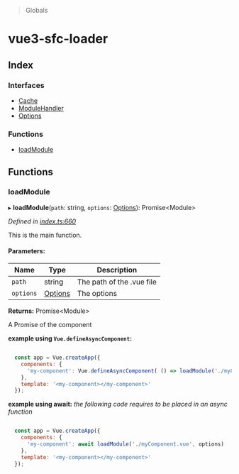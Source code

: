 > Globals

# vue3-sfc-loader

## Index

### Interfaces

* [Cache](interfaces/cache.md)
* [ModuleHandler](interfaces/modulehandler.md)
* [Options](interfaces/options.md)

### Functions

* [loadModule](README.md#loadmodule)

## Functions

### loadModule

▸ **loadModule**(`path`: string, `options`: [Options](interfaces/options.md)): Promise\<Module>

*Defined in [index.ts:660](https://github.com/FranckFreiburger/vue3-sfc-loader/blob/5bc369f/src/index.ts#L660)*

This is the main function.

#### Parameters:

Name | Type | Description |
------ | ------ | ------ |
`path` | string | The path of the .vue file |
`options` | [Options](interfaces/options.md) | The options |

**Returns:** Promise\<Module>

A Promise of the component

**example using `Vue.defineAsyncComponent`:**
```javascript

  const app = Vue.createApp({
    components: {
      'my-component': Vue.defineAsyncComponent( () => loadModule('./myComponent.vue', options) )
    },
    template: '<my-component></my-component>'
  });

```

**example using await:**
_the following code requires to be placed in an async function_

```javascript

  const app = Vue.createApp({
    components: {
      'my-component': await loadModule('./myComponent.vue', options)
    },
    template: '<my-component></my-component>'
  });

```
